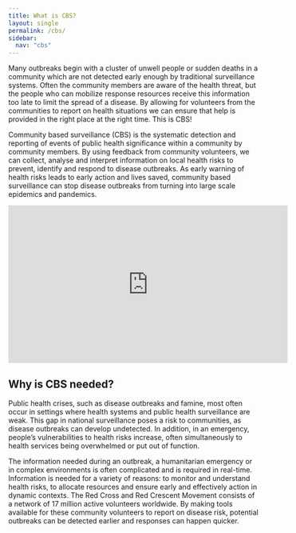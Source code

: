 ```yaml
---
title: What is CBS?
layout: single
permalink: /cbs/
sidebar:
  nav: "cbs"
---
```


Many outbreaks begin with a cluster of unwell people or sudden deaths in a community which are not detected early enough by traditional surveillance systems. Often the community members are aware of the health threat, but the people who can mobilize response resources receive this information too late to limit the spread of a disease. By allowing for volunteers from the communities to report on health situations we can ensure that help is provided in the right place at the right time. This is CBS!

Community based surveillance (CBS) is the systematic detection and reporting of events of public health significance within a community by community members. By using feedback from community volunteers, we can collect, analyse and interpret information on local health risks to prevent, identify and respond to disease outbreaks. As early warning of health risks leads to early action and lives saved, community based surveillance can stop disease outbreaks from turning into large scale epidemics and pandemics.

<iframe src="https://www.youtube.com/embed/=2fKrCxVp7FU" width="560" height="315" frameborder="0"> </iframe>

## Why is CBS needed?

Public health crises, such as disease outbreaks and famine, most often occur in settings where health systems and public health surveillance are weak. This gap in national surveillance poses a risk to communities, as disease outbreaks can develop undetected. In addition, in an emergency, people’s vulnerabilities to health risks increase, often simultaneously to health services being overwhelmed or put out of function.

The information needed during an outbreak, a humanitarian emergency or in complex environments is often complicated and is required in real-time. Information is needed for a variety of reasons: to monitor and understand health risks, to allocate resources and ensure early and effectively action in dynamic contexts. The Red Cross and Red Crescent Movement consists of a network of 17 million active volunteers worldwide. By making tools available for these community volunteers to report on disease risk, potential outbreaks can be detected earlier and responses can happen quicker.


 

